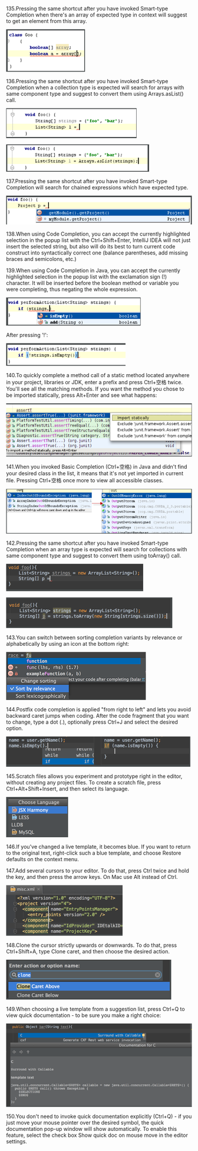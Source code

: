135.Pressing the same shortcut after you have invoked Smart-type Completion when there's an array of expected type in context will suggest to get an element from this array. 

 ![](../pic/135.png)

136.Pressing the same shortcut after you have invoked Smart-type Completion when a collection type is expected will search for arrays with same component type and suggest to convert them using Arrays.asList() call. 

 ![](../pic/136-1.png)

 ![](../pic/136-2.png)

137.Pressing the same shortcut after you have invoked Smart-type Completion will search for chained expressions which have expected type. 
 
 ![](../pic/137.png)

138.When using Code Completion, you can accept the currently highlighted selection in the popup list with the Ctrl+Shift+Enter, IntelliJ IDEA will not just insert the selected string, but also will do its best to turn current code construct into syntactically correct one (balance parentheses, add missing braces and semicolons, etc.) 

139.When using Code Completion in Java, you can accept the currently highlighted selection in the popup list with the exclamation sign (!) character. It will be inserted before the boolean method or variable you were completing, thus negating the whole expression. 
 
 ![](../pic/139-1.png)

After pressing '!': 
  
 ![](../pic/139-2.png)
 
140.To quickly complete a method call of a static method located anywhere in your project, libraries or JDK, enter a prefix and press Ctrl+空格 twice. You'll see all the matching methods. If you want the method you chose to be imported statically, press Alt+Enter and see what happens: 
 
 ![](../pic/140.png)

141.When you invoked Basic Completion (Ctrl+空格) in Java and didn't find your desired class in the list, it means that it's not yet imported in current file. Pressing Ctrl+空格 once more to view all accessible classes. 
 
 ![](../pic/141.png)

142.Pressing the same shortcut after you have invoked Smart-type Completion when an array type is expected will search for collections with same component type and suggest to convert them using toArray() call. 
 
 ![](../pic/142-1.png)
  
 ![](../pic/142-2.png)
 
143.You can switch between sorting completion variants by relevance or alphabetically by using an icon at the bottom right: 
  
 ![](../pic/143.png)
 
144.Postfix code completion is applied "from right to left" and lets you avoid backward caret jumps when coding. After the code fragment that you want to change, type a dot (.), optionally press Ctrl+J and select the desired option. 
  
 ![](../pic/144.png)
 
145.Scratch files allows you experiment and prototype right in the editor, without creating any project files. 
To create a scratch file, press Ctrl+Alt+Shift+Insert, and then select its language. 
  
 ![](../pic/145.png)
 
146.If you've changed a live template, it becomes blue. If you want to return to the original text, right-click such a blue template, and choose Restore defaults on the context menu.

147.Add several cursors to your editor. To do that, press Ctrl twice and hold the key, and then press the arrow keys. 
On Mac use Alt instead of Ctrl. 
  
 ![](../pic/147.png)
 
148.Clone the cursor strictly upwards or downwards. To do that, press Ctrl+Shift+A, type Clone caret, and then choose the desired action. 
 
 ![](../pic/148.png)
 
149.When choosing a live template from a suggestion list, press Ctrl+Q to view quick documentation - to be sure you make a right choice: 
 
 ![](../pic/149.png)
 
150.You don't need to invoke quick documentation explicitly (Ctrl+Q) - if you just move your mouse pointer over the desired symbol, the quick documentation pop-up window will show automatically. 
To enable this feature, select the check box Show quick doc on mouse move in the editor settings. 
